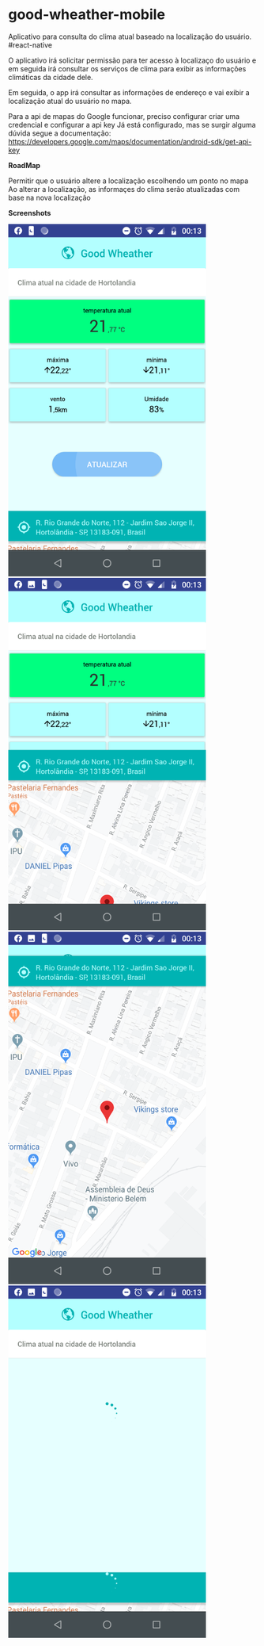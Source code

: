 # good-wheather-mobile
Aplicativo para consulta do clima atual baseado na localização do usuário. #react-native

O aplicativo irá solicitar permissão para ter acesso à localizaço do usuário e em seguida irá
consultar os serviços de clima para exibir as informações climáticas da cidade dele.

Em seguida, o app irá consultar as informações de endereço e vai exibir a localização
atual do usuário no mapa.

Para a api de mapas do Google funcionar,  preciso configurar criar uma credencial e configurar a api key
Já está configurado, mas se surgir alguma dúvida segue a documentação:
https://developers.google.com/maps/documentation/android-sdk/get-api-key

**RoadMap**

Permitir que o usuário altere a localização escolhendo um ponto no mapa
Ao alterar a localização, as informaçes do clima serão atualizadas com base na nova localização

**Screenshots**

<img width="400" src="https://github.com/JosimarGomes/good-wheather-mobile/blob/master/readme/screen1.png?raw=true"/> <img width="400" src="https://github.com/JosimarGomes/good-wheather-mobile/blob/master/readme/screen2.png?raw=true"/>
<img width="400" src="https://github.com/JosimarGomes/good-wheather-mobile/blob/master/readme/screen3.png?raw=true"/> <img width="400" src="https://github.com/JosimarGomes/good-wheather-mobile/blob/master/readme/screen5.png?raw=true"/>

